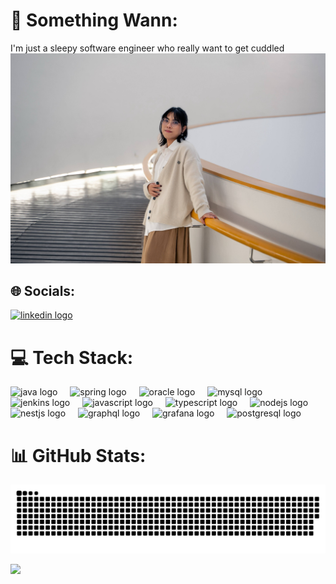 # 💫 Something Wann:
I'm just a sleepy software engineer who really want to get cuddled
![Alt text](./743feba6-7bf2-4482-b741-1705a9ab4eda.jpg?raw=true "PFP")


## 🌐 Socials:
<a href="https://www.linkedin.com/in/ttaitana/" target="_blank">
    <img src="https://raw.githubusercontent.com/maurodesouza/profile-readme-generator/master/src/assets/icons/social/linkedin/default.svg" width="52" height="40" alt="linkedin logo"  />
</a> 

# 💻 Tech Stack:
<div align="left">
  <img src="https://cdn.jsdelivr.net/gh/devicons/devicon/icons/java/java-original.svg" height="40" alt="java logo"  />
  <img width="12" />
  <img src="https://cdn.jsdelivr.net/gh/devicons/devicon/icons/spring/spring-original.svg" height="40" alt="spring logo"  />
  <img width="12" />
  <img src="https://cdn.jsdelivr.net/gh/devicons/devicon/icons/oracle/oracle-original.svg" height="40" alt="oracle logo"  />
  <img width="12" />
  <img src="https://cdn.jsdelivr.net/gh/devicons/devicon/icons/mysql/mysql-original.svg" height="40" alt="mysql logo"  />
  <img width="12" />
  <img src="https://cdn.jsdelivr.net/gh/devicons/devicon/icons/jenkins/jenkins-original.svg" height="40" alt="jenkins logo"  />
  <img width="12" />
  <img src="https://cdn.jsdelivr.net/gh/devicons/devicon/icons/javascript/javascript-original.svg" height="40" alt="javascript logo"  />
  <img width="12" />
  <img src="https://cdn.jsdelivr.net/gh/devicons/devicon/icons/typescript/typescript-original.svg" height="40" alt="typescript logo"  />
  <img width="12" />
  <img src="https://cdn.jsdelivr.net/gh/devicons/devicon/icons/nodejs/nodejs-original.svg" height="40" alt="nodejs logo"  />
  <img width="12" />
  <img src="https://cdn.jsdelivr.net/gh/devicons/devicon/icons/nestjs/nestjs-original.svg" height="40" alt="nestjs logo"  />
  <img width="12" />
  <img src="https://cdn.jsdelivr.net/gh/devicons/devicon/icons/graphql/graphql-plain.svg" height="40" alt="graphql logo"  />
  <img width="12" />
  <img src="https://cdn.jsdelivr.net/gh/devicons/devicon/icons/grafana/grafana-original.svg" height="40" alt="grafana logo"  />
  <img width="12" />
  <img src="https://cdn.jsdelivr.net/gh/devicons/devicon/icons/postgresql/postgresql-original.svg" height="40" alt="postgresql logo"  />
</div>

###

###
# 📊 GitHub Stats:
<picture>
  <source media="(prefers-color-scheme: dark)" srcset="https://raw.githubusercontent.com/ttaitana/ttaitana/output/github-snake-dark.svg" />
  <source media="(prefers-color-scheme: light)" srcset="https://raw.githubusercontent.com/ttaitana/ttaitana/output/github-snake.svg" />
  <img alt="github-snake" src="https://raw.githubusercontent.com/ttaitana/ttaitana/output/github-snake.svg" />
</picture>

![](https://github-readme-stats.vercel.app/api?username=ttaitana&theme=dark&hide_border=false&include_all_commits=true&count_private=true)<br/>

<!-- Proudly created with GPRM ( https://gprm.itsvg.in ) -->
